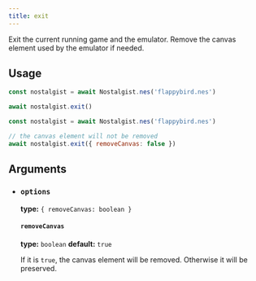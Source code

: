 ```yaml
---
title: exit
---
```


Exit the current running game and the emulator. Remove the canvas element used by the emulator if needed.

## Usage
```js
const nostalgist = await Nostalgist.nes('flappybird.nes')

await nostalgist.exit()
```
```js
const nostalgist = await Nostalgist.nes('flappybird.nes')

// the canvas element will not be removed
await nostalgist.exit({ removeCanvas: false })
```

## Arguments
+ ### `options`

  **type:** `{ removeCanvas: boolean }`

  #### `removeCanvas`
  **type:** `boolean` **default:** `true`

  If it is `true`, the canvas element will be removed. Otherwise it will be preserved.
